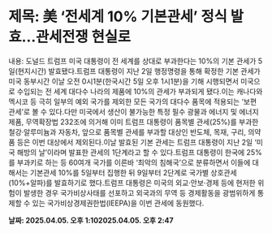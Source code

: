 # **제목: 美 ‘전세계 10% 기본관세’ 정식 발효…관세전쟁 현실로**

  내용: 도널드 트럼프 미국 대통령이 전 세계를 상대로 부과한다는 10%의 기본 관세가 5일(현지시간) 발효됐다.트럼프 대통령이 지난 2일 행정명령을 통해 확정한 기본 관세가 미국 동부시간 이날 오전 0시1분(한국시간 5일 오후 1시1분)을 기해 시행되면서 미국으로 수입되는 전 세계 대다수 나라의 제품에 10%의 관세가 부과되게 됐다.이는 캐나다와 멕시코 등 극히 일부의 예외 국가를 제외한 모든 국가의 대다수 품목에 적용되는 ‘보편 관세’로 볼 수 있다.다만 미국에서 생산이 불가능한 특정 필수 광물과 에너지 및 에너지 제품, 무역확장법 232조에 의거해 이미 트럼프 대통령이 품목별 관세(25%)를 부과한 철강·알루미늄과 자동차, 앞으로 품목별 관세를 부과할 대상인 반도체, 목재, 구리, 의약품 등은 이번 대상에서 제외된다.이날 발효된 기본 관세는 트럼프 대통령이 지난 2일 ‘미국 해방의 날’이라며 발표한 관세의 1단계라고 할 수 있다.트럼프 대통령이 한국에 25%를 부과키로 하는 등 60여개 국가를 이른바 ‘최악의 침해국’으로 분류하면서 이들에 대해서는 기본관세 10%를 5일부터 집행한 뒤 9일부터 2단계로 국가별 상호관세(10%+알파)를 발효하기로 했다.트럼프 대통령은 미국의 외교·안보·경제 등에 현저한 위험이 발생한 경우 국가비상사태를 선포하고 외국과의 무역 등 경제활동을 광범위하게 통제할 수 있는 국가비상경제권한법(IEEPA)을 이번 관세에 동원했다.

  **날짜: 2025.04.05. 오후 1:102025.04.05. 오후 2:47**